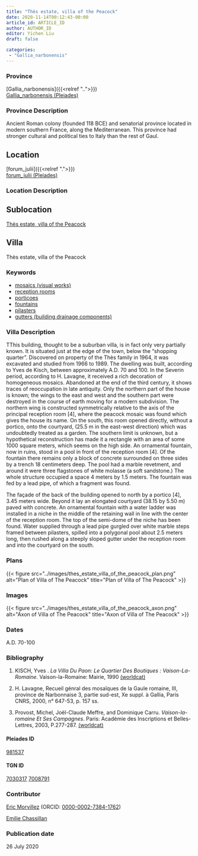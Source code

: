 ```yaml
---
title: "Thès estate, villa of the Peacock"
date: 2020-11-14T00:12:43-00:00
article_id: ARTICLE_ID
author: AUTHOR_ID
editor: Yichen Liu
draft: false

categories:
 - "Gallia_narbonensis"
---
```


### Province

[Gallia_narbonensis]({{<relref "..">}}) \
[Gallia_narbonensis (Pleiades)](https://pleiades.stoa.org/places/981537)

### Province Description

Ancient Roman colony (founded 118 BCE) and senatorial province located in modern southern France, along the Mediterranean. This province had stronger cultural and political ties to Italy than the rest of Gaul.

## Location

[forum_julii]({{<relref ".">}}) \
[forum_julii (Pleiades)](https://pleiades.stoa.org/places/307416064)

### Location Description

<!--### Location Description-->

<!-- LEAVE THIS BLANK FOR NOW -->

## Sublocation

[Thès estate, villa of the Peacock](#)

<!--### Sublocation Description-->

<!-- DESCRIPTION -->

## Villa

Thès estate, villa of the Peacock



### Keywords
- [mosaics (visual works)](http://vocab.getty.edu/page/aat/300015342)
- [reception rooms](http://vocab.getty.edu/page/aat/300077176)
- [porticoes](http://vocab.getty.edu/page/aat/300004145)
- [fountains](http://vocab.getty.edu/page/aat/300006179)
- [pilasters](http://vocab.getty.edu/page/aat/300002737)
- [gutters (building drainage components)](http://vocab.getty.edu/page/aat/300052565)




### Villa Description

TThis building, thought to be a suburban villa, is in fact only very partially known. It is situated just at the edge of the town, below the “shopping quarter”.  Discovered on property of the Thès family in 1964, it was excavated and studied from 1966 to 1989.  The dwelling was built, according to Yves de Kisch, between approximately A.D. 70 and 100.  In the Severin period, according to H. Lavagne, it received a rich decoration of homogeneous mosaics.  Abandoned at the end of the third century, it shows traces of reoccupation in late antiquity.  Only the northern part of the house is known; the wings to the east and west and the southern part were destroyed in the course of earth moving for a modern subdivision.  The northern wing is constructed symmetrically relative to the axis of the principal reception room [4], where the peacock mosaic was found which gives the house its name.  On the south, this room opened directly, without a portico, onto the courtyard, (25.5 m in the east-west direction) which was undoubtedly treated as a garden. The southern limit is unknown, but a hypothetical reconstruction has made it a rectangle with an area of some 1000 square meters, which seems on the high side.  An ornamental fountain, now in ruins, stood in a pool in front of the reception room [4].  Of the fountain there remains only a block of concrete surrounded on three sides by a trench 18 centimeters deep. The pool had a marble revetment, and around it were three flagstones of white molasse (a soft sandstone.) The whole structure occupied a space 4 meters by 1.5 meters.  The fountain was fed by a lead pipe, of which a fragment was found.  

The façade of the back of the building opened to north by a portico [4], 3.45 meters wide. Beyond it lay an elongated courtyard (38.15 by 5.50 m) paved with concrete.  An ornamental fountain with a water ladder was installed in a niche in the middle of the retaining wall in line with the center of the reception room.  The top of the semi-dome of the niche has been found.  Water supplied through a lead pipe gurgled over white marble steps framed between pilasters, spilled into a polygonal pool about 2.5 meters long, then rushed along a steeply sloped gutter under the reception room and into the courtyard on the south.





### Plans

{{< figure src="../images/thes_estate_villa_of_the_peacock_plan.png" alt="Plan of Villa of The Peacock" title="Plan of Villa of The Peacock" >}}

### Images

{{< figure src="../images/thes_estate_villa_of_the_peacock_axon.png" alt="Axon of Villa of The Peacock" title="Axon of Villa of The Peacock" >}}


### Dates

A.D. 70-100



### Bibliography

1. KISCH, Yves . *La Villa Du Paon: Le Quartier Des Boutiques : Vaison-La-Romaine*. Vaison-la-Romaine: Mairie, 1990 [(worldcat)](http://www.worldcat.org/oclc/964237739)

2. H. Lavagne,  Recueil génral des mosaïques de la Gaule romaine, III, province de Narbonnaise 3, partie sud-est, Xe suppl. à Gallia, Paris CNRS, 2000, n° 647-53, p. 157 ss.

3. Provost, Michel, Joe͏̈l-Claude Meffre, and Dominique Carru. *Vaison-la-romaine Et Ses Campagnes*. Paris: Académie des Inscriptions et Belles-Lettres, 2003, P.277-287. [(worldcat)](http://www.worldcat.org/oclc/905795401)


#### Pleiades ID

[981537](https://pleiades.stoa.org/places/981537)

#### TGN ID

[7030317](http://vocab.getty.edu/page/tgn/7030317)
[7008791](http://vocab.getty.edu/page/tgn/7008791)

### Contributor

[Eric Morvillez](link) (ORCID: [0000-0002-7384-1762](https://orcid.org/0000-0002-7384-1762))

[Emilie Chassillan](link)
### Publication date

26 July 2020

<!--### Related articles-->

<!-- Links to other related articles. Leave blank for now -->
